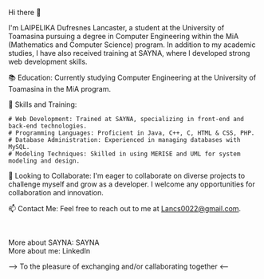 Hi there 👋

I'm LAIPELIKA Dufresnes Lancaster, a student at the University of Toamasina 
pursuing a degree in Computer Engineering within the MiA (Mathematics and Computer Science)
program. In addition to my academic studies, 
I have also received training at SAYNA, where I developed strong web development skills.

📚 Education: Currently studying Computer Engineering at the University of Toamasina in the MiA program.

🌱 Skills and Training:

    # Web Development: Trained at SAYNA, specializing in front-end and back-end technologies.
    # Programming Languages: Proficient in Java, C++, C, HTML & CSS, PHP.
    # Database Administration: Experienced in managing databases with MySQL.
    # Modeling Techniques: Skilled in using MERISE and UML for system modeling and design.

🔭 Looking to Collaborate: I'm eager to collaborate on diverse projects to challenge myself 
and grow as a developer. I welcome any opportunities for collaboration and innovation.

📫 Contact Me: Feel free to reach out to me at Lancs0022@gmail.com.

<br>

More about SAYNA: SAYNA <br>
More about me: LinkedIn
 
--> To the pleasure of exchanging and/or callaborating together <--
